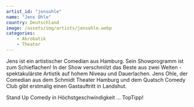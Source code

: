 ```yaml
---
artist_id: "jensohle"
name: "Jens Ohle"
country: Deutschland
image: /assets/img/artists/jensohle.webp
categories:
    - Akrobatik
    - Theater
---
```

Jens ist ein artistischer Comedian aus Hamburg. Sein Showprogramm ist zum Schieflachen! In der Show verschmilzt das Beste aus zwei Welten - spektakulärste Artistik auf hohem Niveau und Dauerlachen. Jens Ohle, der Comedian aus dem Schmidt Theater Hamburg und dem Quatsch Comedy Club gibt erstmalig einen Gastauftritt in Landshut.

Stand Up Comedy in Höchstgeschwindigkeit … TopTipp!